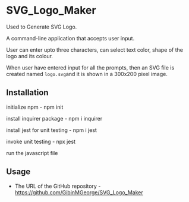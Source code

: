 # SVG_Logo_Maker

Used to Generate SVG Logo.

A command-line application that accepts user input.

User can enter upto three characters, can select text color, shape of the logo and its colour. 

When user have entered input for all the prompts, then an SVG file is created named `logo.svg`and it is shown in a 300x200 pixel image.


## Installation

initialize npm - npm init

install inquirer package - npm i inquirer

install jest for unit testing - npm i jest

invoke unit testing - npx jest

run the javascript file

## Usage




* The URL of the GitHub repository - https://github.com/GibinMGeorge/SVG_Logo_Maker